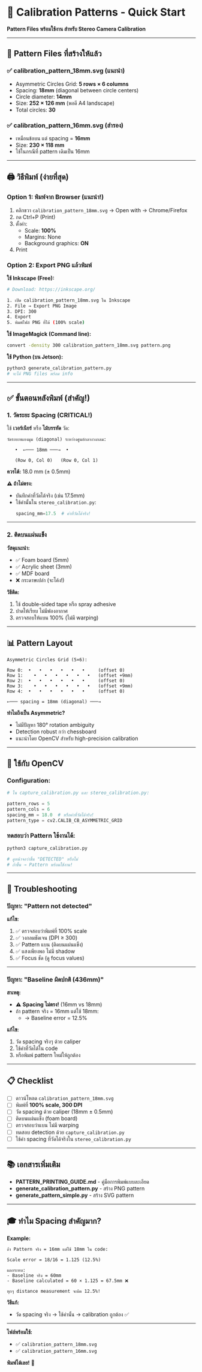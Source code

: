 # 📐 Calibration Patterns - Quick Start

**Pattern Files พร้อมใช้งาน สำหรับ Stereo Camera Calibration**

---

## 🎯 Pattern Files ที่สร้างให้แล้ว

### ✅ **calibration_pattern_18mm.svg** (แนะนำ)
- Asymmetric Circles Grid: **5 rows × 6 columns**
- Spacing: **18mm** (diagonal between circle centers)
- Circle diameter: **14mm**
- Size: **252 × 126 mm** (พอดี A4 landscape)
- Total circles: **30**

### ✅ **calibration_pattern_16mm.svg** (สำรอง)
- เหมือนข้อบน แต่ spacing = **16mm**
- Size: **230 × 118 mm**
- ใช้ในกรณีที่ pattern เดิมเป็น 16mm

---

## 🖨️ วิธีพิมพ์ (ง่ายที่สุด)

### **Option 1: พิมพ์จาก Browser (แนะนำ!)**

1. คลิกขวา `calibration_pattern_18mm.svg` → Open with → Chrome/Firefox
2. กด Ctrl+P (Print)
3. ตั้งค่า:
   - Scale: **100%**
   - Margins: None
   - Background graphics: **ON**
4. Print

### **Option 2: Export PNG แล้วพิมพ์**

**ใช้ Inkscape (Free):**
```bash
# Download: https://inkscape.org/

1. เปิด calibration_pattern_18mm.svg ใน Inkscape
2. File → Export PNG Image
3. DPI: 300
4. Export
5. พิมพ์ไฟล์ PNG ที่ได้ (100% scale)
```

**ใช้ ImageMagick (Command line):**
```bash
convert -density 300 calibration_pattern_18mm.svg pattern.png
```

**ใช้ Python (บน Jetson):**
```bash
python3 generate_calibration_pattern.py
# จะได้ PNG files พร้อม info
```

---

## ✅ ขั้นตอนหลังพิมพ์ (สำคัญ!)

### **1. วัดระยะ Spacing (CRITICAL!)**

ใช้ **เวอร์เนียร์** หรือ **ไม้บรรทัด** วัด:

```
วัดระยะทแยงมุม (diagonal) ระหว่างศูนย์กลางวงกลม:

   •  ←─── 18mm ───→  •

   (Row 0, Col 0)   (Row 0, Col 1)
```

**ควรได้:** 18.0 mm (± 0.5mm)

**⚠️ ถ้าไม่ตรง:**
- บันทึกค่าที่วัดได้จริง (เช่น 17.5mm)
- ใช้ค่านั้นใน `stereo_calibration.py`:
  ```python
  spacing_mm=17.5  # ค่าที่วัดได้จริง!
  ```

---

### **2. ติดบนแผ่นแข็ง**

**วัสดุแนะนำ:**
- ✅ Foam board (5mm)
- ✅ Acrylic sheet (3mm)
- ✅ MDF board
- ❌ กระดาษเปล่า (จะโค้ง!)

**วิธีติด:**
1. ใช้ double-sided tape หรือ spray adhesive
2. ปาดให้เรียบ ไม่มีฟองอากาศ
3. ตรวจสอบให้แบน 100% (ไม่มี warping)

---

## 📊 Pattern Layout

```
Asymmetric Circles Grid (5×6):

Row 0:  •   •   •   •   •   •     (offset 0)
Row 1:    •   •   •   •   •   •   (offset +9mm)
Row 2:  •   •   •   •   •   •     (offset 0)
Row 3:    •   •   •   •   •   •   (offset +9mm)
Row 4:  •   •   •   •   •   •     (offset 0)

←─── spacing = 18mm (diagonal) ───→
```

**ทำไมถึงเป็น Asymmetric?**
- ไม่มีปัญหา 180° rotation ambiguity
- Detection robust กว่า chessboard
- แนะนำโดย OpenCV สำหรับ high-precision calibration

---

## 🎯 ใช้กับ OpenCV

### Configuration:

```python
# ใน capture_calibration.py และ stereo_calibration.py:

pattern_rows = 5
pattern_cols = 6
spacing_mm = 18.0  # หรือค่าที่วัดได้จริง!
pattern_type = cv2.CALIB_CB_ASYMMETRIC_GRID
```

### ทดสอบว่า Pattern ใช้งานได้:

```bash
python3 capture_calibration.py

# ดูหน้าจอว่าขึ้น "DETECTED" หรือไม่
# ถ้าขึ้น → Pattern พร้อมใช้งาน!
```

---

## 🔧 Troubleshooting

### ปัญหา: "Pattern not detected"

**แก้ไข:**
1. ✅ ตรวจสอบว่าพิมพ์ที่ 100% scale
2. ✅ วงกลมชัดเจน (DPI ≥ 300)
3. ✅ Pattern แบน (ติดบนแผ่นแข็ง)
4. ✅ แสงเพียงพอ ไม่มี shadow
5. ✅ Focus ชัด (ดู focus values)

---

### ปัญหา: "Baseline ผิดปกติ (436mm)"

**สาเหตุ:**
- ⚠️ **Spacing ไม่ตรง!** (16mm vs 18mm)
- ถ้า pattern จริง = 16mm แต่ใช้ 18mm:
  - → Baseline error = 12.5%

**แก้ไข:**
1. วัด spacing จริงๆ ด้วย caliper
2. ใช้ค่าที่วัดได้ใน code
3. หรือพิมพ์ pattern ใหม่ให้ถูกต้อง

---

## 📋 Checklist

- [ ] ดาวน์โหลด `calibration_pattern_18mm.svg`
- [ ] พิมพ์ที่ **100% scale, 300 DPI**
- [ ] วัด spacing ด้วย caliper (18mm ± 0.5mm)
- [ ] ติดบนแผ่นแข็ง (foam board)
- [ ] ตรวจสอบว่าแบน ไม่มี warping
- [ ] ทดสอบ detection ด้วย `capture_calibration.py`
- [ ] ใช้ค่า spacing ที่วัดได้จริงใน `stereo_calibration.py`

---

## 📚 เอกสารเพิ่มเติม

- **PATTERN_PRINTING_GUIDE.md** - คู่มือการพิมพ์แบบละเอียด
- **generate_calibration_pattern.py** - สร้าง PNG pattern
- **generate_pattern_simple.py** - สร้าง SVG pattern

---

## 🎓 ทำไม Spacing สำคัญมาก?

**Example:**

```
ถ้า Pattern จริง = 16mm แต่ใช้ 18mm ใน code:

Scale error = 18/16 = 1.125 (12.5%)

ผลกระทบ:
- Baseline จริง = 60mm
- Baseline calculated = 60 × 1.125 = 67.5mm ❌

ทุกๆ distance measurement จะผิด 12.5%!
```

**วิธีแก้:**
- วัด spacing จริง → ใช้ค่านั้น → calibration ถูกต้อง ✅

---

**ไฟล์พร้อมใช้:**
- ✅ `calibration_pattern_18mm.svg`
- ✅ `calibration_pattern_16mm.svg`

**พิมพ์ได้เลย!** 🎯
